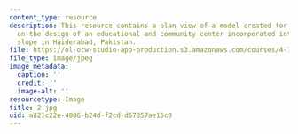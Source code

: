 ```yaml
---
content_type: resource
description: This resource contains a plan view of a model created for a workshop
  on the design of an educational and community center incorporated into a south-facing
  slope in Haiderabad, Pakistan.
file: https://ol-ocw-studio-app-production.s3.amazonaws.com/courses/4-170-ecuador-workshop-fall-2006/a821c22e4886b24df2cdd67857ae16c0_2.jpg
file_type: image/jpeg
image_metadata:
  caption: ''
  credit: ''
  image-alt: ''
resourcetype: Image
title: 2.jpg
uid: a821c22e-4886-b24d-f2cd-d67857ae16c0
---
```


